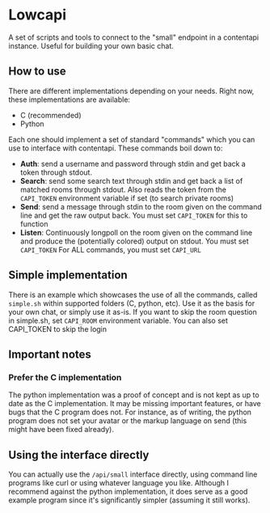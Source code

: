 # Lowcapi
A set of scripts and tools to connect to the "small" endpoint in a contentapi instance. 
Useful for building your own basic chat.

## How to use
There are different implementations depending on your needs. Right now, these implementations are 
available:
- C (recommended)
- Python

Each one should implement a set of standard "commands" which you can use to interface with 
contentapi. These commands boil down to:
- **Auth**: send a username and password through stdin and get back a token through stdout.
- **Search**: send some search text through stdin and get back a list of matched rooms through 
  stdout. Also reads the token from the `CAPI_TOKEN` environment variable if set (to search private 
  rooms)
- **Send**: send a message through stdin to the room given on the command line and get the raw 
  output back. You must set `CAPI_TOKEN` for this to function
- **Listen**: Continuously longpoll on the room given on the command line and produce the 
  (potentially colored) output on stdout.  You must set `CAPI_TOKEN`
For ALL commands, you must set `CAPI_URL`

## Simple implementation
There is an example which showcases the use of all the commands, called `simple.sh` within supported
folders (C, python, etc). Use it as the basis for your own chat, or simply use it as-is. If you 
want to skip the room question in simple.sh, set `CAPI_ROOM` environment variable. You can also set
CAPI_TOKEN to skip the login

## Important notes
### Prefer the C implementation
The python implementation was a proof of concept and is not kept as up to date
as the C implementation. It may be missing important features, or have bugs
that the C program does not. For instance, as of writing, the python program
does not set your avatar or the markup language on send (this might have been
fixed already). 

## Using the interface directly
You can actually use the `/api/small` interface directly, using command line
programs like curl or using whatever language you like. Although I recommend
against the python implementation, it does serve as a good example program
since it's significantly simpler (assuming it still works).

